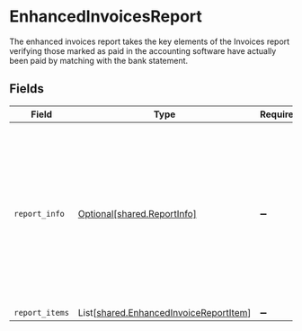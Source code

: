 # EnhancedInvoicesReport

The enhanced invoices report takes the key elements of the Invoices report verifying those marked as paid in the accounting software have actually been paid by matching with the bank statement.


## Fields

| Field                                                                                                                                                                             | Type                                                                                                                                                                              | Required                                                                                                                                                                          | Description                                                                                                                                                                       | Example                                                                                                                                                                           |
| --------------------------------------------------------------------------------------------------------------------------------------------------------------------------------- | --------------------------------------------------------------------------------------------------------------------------------------------------------------------------------- | --------------------------------------------------------------------------------------------------------------------------------------------------------------------------------- | --------------------------------------------------------------------------------------------------------------------------------------------------------------------------------- | --------------------------------------------------------------------------------------------------------------------------------------------------------------------------------- |
| `report_info`                                                                                                                                                                     | [Optional[shared.ReportInfo]](../../models/shared/reportinfo.md)                                                                                                                  | :heavy_minus_sign:                                                                                                                                                                | Report additional information, which is specific to Lending API reports.                                                                                                          | {<br/>"Example 1": {<br/>"value": {<br/>"pageNumber": 0,<br/>"pageSize": 0,<br/>"totalResults": 0,<br/>"reportName": "string",<br/>"companyName": "string",<br/>"generatedDate": "2023-01-26T07:36:40.487Z"<br/>}<br/>}<br/>} |
| `report_items`                                                                                                                                                                    | List[[shared.EnhancedInvoiceReportItem](../../models/shared/enhancedinvoicereportitem.md)]                                                                                        | :heavy_minus_sign:                                                                                                                                                                | N/A                                                                                                                                                                               |                                                                                                                                                                                   |